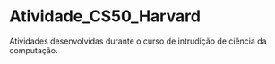 # Atividade_CS50_Harvard
Atividades desenvolvidas durante o curso de intrudição de ciência da computação.
